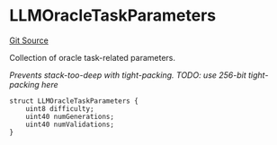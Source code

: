 # LLMOracleTaskParameters
[Git Source](https://github.com/firstbatchxyz/swan-contracts/blob/ceefa4b0353ce4c0f1536b7318fa82b208305342/contracts/llm/LLMOracleTask.sol)

Collection of oracle task-related parameters.

*Prevents stack-too-deep with tight-packing.
TODO: use 256-bit tight-packing here*


```solidity
struct LLMOracleTaskParameters {
    uint8 difficulty;
    uint40 numGenerations;
    uint40 numValidations;
}
```


